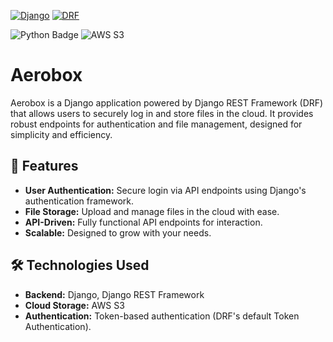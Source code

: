 [![Django](https://img.shields.io/badge/Django-4.2-092E20?style=for-the-badge&logo=django)](https://www.djangoproject.com/)
[![DRF](https://img.shields.io/badge/DRF-3.15-E83E3E?style=for-the-badge&logo=django)](https://www.django-rest-framework.org/)

![Python Badge](https://img.shields.io/badge/Python-3.9-blue?logo=python)
![AWS S3](https://img.shields.io/badge/AWS_S3-FF9900?style=flat&logo=amazon-aws&logoColor=white)

# Aerobox

Aerobox is a Django application powered by Django REST Framework (DRF) that allows users to securely log in and store files in the cloud. It provides robust endpoints for authentication and file management, designed for simplicity and efficiency.


## 🚀 Features

- **User Authentication:** Secure login via API endpoints using Django's authentication framework.
- **File Storage:** Upload and manage files in the cloud with ease.
- **API-Driven:** Fully functional API endpoints for interaction.
- **Scalable:** Designed to grow with your needs.

## 🛠️ Technologies Used

- **Backend:** Django, Django REST Framework
- **Cloud Storage:** AWS S3
- **Authentication:** Token-based authentication (DRF's default Token Authentication).
